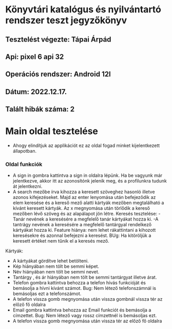 # Könyvtári katalógus és nyilvántartó rendszer teszt jegyzőkönyv
## Tesztelést végezte: 	Tápai Árpád
## Api:			pixel 6 api 32
## Operációs rendszer:  Android 12l
## Dátum: 		2022.12.17.
## Talált hibák száma: 	2

# Main oldal tesztelése
- Ahogy elindítjuk az applikációt ez az oldal fogad minket kijelentkezett állapotban. 

### 	Oldal funkciók
  - A sign in gombra kattintva a sign in oldalra lépünk. Ha be vagyunk már jelentkezve, akkor itt az azonosítónk jelenik meg, és a profilunkra tudunk át jelentkezni.
  - A search mezőbe írva kihozza a keresett szöveghez hasonló illetve azonos kifejezéseket. Majd az enter lenyomása után befejeződik az elem keresése és a kereső mező 	alatti kártyák mezőben megtalálható a kívánt keresett kártyák. Az x megnyomása után törlődik a kereső mezőben lévő szöveg és az alapálapot jön létre.
		Keresés tesztelése:
 		-Tanár nevének a keresésére a megfelelő tanár kártyákat hozza ki.
		-A tantrágy nevének a keresésére a megfelelő tantárgyal rendelkező kártyákat hozza ki.
	Feature hiánya: nem lehet rákattintani a kihozott keresésekre és azonnal befejezni a keresést.
	BUg: Ha kitöröljük a keresett értéket nem tűnik el a keresés mező. 

 
Kártyák:
  - A kártyákat gördítve lehet betölteni.
  - Kép hiányában nem tölt be semmi képet.
  - Név hiányában nem tölt be semmi nevet.
  - Tantárgy , és ár hiányában nem tölt be semmi tantárgyat illetve árat.
  - Telefon gombra kattintva behozza a telefon hívás funkcióját és bemásolja a hívni kívánt számot.
 Bug: Nem létező telefonszámnál is bemásoljas ezt a telefonszámot.
  - A telefon vissza gomb megnyomása után vissza gombnál vissza tér az előző fő oldalra
  - Email gombra kattintva behozza az Email funkciót és bemásolja a címzettet.
 Bug: Nem létező vagy rossz címzettnél is bemásoljas ezt.
  - A telefon vissza gomb megnyomása után vissza tér az előző fő oldalra







